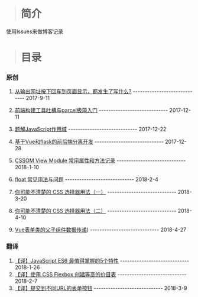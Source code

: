 > # 简介

使用Issues来做博客记录

> # 目录

 ### 原创

  1. [从输出网址按下回车到页面显示，都发生了写什么?](https://github.com/Mcbai/Blog/issues/1) ----------------------------- 2017-9-11

  2. [前端构建工具吐槽与parcel极简入门](https://github.com/Mcbai/Blog/issues/2) ----------------------------- 2017-12-11
  
  3. [题解JavaScript作用域](https://github.com/Mcbai/Blog/issues/3) ----------------------------- 2017-12-22
  
  4. [基于Vue和flask的前后端分离开发](https://github.com/Mcbai/Blog/issues/5) ----------------------------- 2017-12-28
  
  5. [CSSOM View Module 常用属性和方法记录](https://github.com/Mcbai/Blog/issues/6) ----------------------------- 2018-1-10
  
  6. [float 常见用法与问题](https://github.com/Mcbai/Blog/issues/7) ----------------------------- 2018-2-4

  7. [你可能不清楚的 CSS 选择器用法（一）](https://github.com/Mcbai/Blog/issues/11) ----------------------------- 2018-3-20
  
  8. [你可能不清楚的 CSS 选择器用法（二）](https://github.com/Mcbai/Blog/issues/12) ----------------------------- 2018-4-10
  
  9. [Vue表单类的父子组件数据传递](https://github.com/Mcbai/Blog/issues/13)) ----------------------------- 2018-4-27

 ### 翻译
 
  1. [【译】JavaScript ES6 最值得掌握的5个特性](https://github.com/Mcbai/Blog/issues/8) ----------------------------- 2018-1-26
  2. [【译】使用 CSS Flexbox 创建等高的价目表](https://github.com/Mcbai/Blog/issues/9) ----------------------------- 2018-2-7
  3. [【译】提交到不同URL的表单按钮](https://github.com/Mcbai/Blog/issues/10) ----------------------------- 2018-3-9
